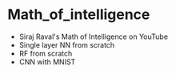 # Math_of_intelligence
- Siraj Raval's Math of Intelligence on YouTube 
- Single layer NN from scratch
- RF from scratch
- CNN with MNIST
